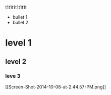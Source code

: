t1t1t1t1t1t1t

* bullet 1
* bullet 2


# level 1
## level 2
### leve 3

[[Screen-Shot-2014-10-08-at-2.44.57-PM.png]]


